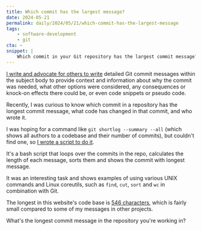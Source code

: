 ```yaml
---
title: Which commit has the largest message?
date: 2024-05-21
permalink: daily/2024/05/21/which-commit-has-the-largest-message
tags:
    - software-development
    - git
cta: ~
snippet: |
    Which commit in your Git repository has the largest commit message?
---
```


[I write and advocate for others to write][0] detailed Git commit messages within the subject body to provide context and information about why the commit was needed, what other options were considered, any consequences or knock-on effects there could be, or even code snippets or pseudo code.

Recently, I was curious to know which commit in a repository has the longest commit message, what code has changed in that commit, and who wrote it.

I was hoping for a command like `git shortlog --summary --all` (which shows all authors to a codebase and their number of commits), but couldn't find one, so [I wrote a script to do it][1].

It's a bash script that loops over the commits in the repo, calculates the length of each message, sorts them and shows the commit with longest message.

It was an interesting task and shows examples of using various UNIX commands and Linux coreutils, such as `find`, `cut`, `sort` and `wc` in combination with Git.

The longest in this website's code base is [546 characters][2], which is fairly small compared to some of my messages in other projects.

What's the longest commit message in the repository you're working in?

[0]: http://localhost:8000/daily/2024/05/17/why-i-dont-commit-with--m
[1]: https://github.com/opdavies/git-commit-length-counter
[2]: https://github.com/opdavies/oliverdavies.uk-drupal/commit/cbd1417b24a608df8b451a3ab5c9f888de41e758
